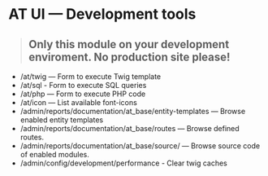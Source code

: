 AT UI — Development tools
=====

> ## Only this module on your development enviroment. No production site please!

- /at/twig — Form to execute Twig template
- /at/sql - Form to execute SQL queries
- /at/php — Form to execute PHP code
- /at/icon — List available font-icons
- /admin/reports/documentation/at_base/entity-templates — Browse enabled entity templates
- /admin/reports/documentation/at_base/routes — Browse defined routes.
- /admin/reports/documentation/at_base/source/ — Browse source code of enabled modules.
- /admin/config/development/performance - Clear twig caches

